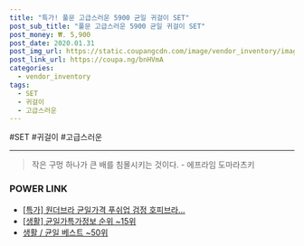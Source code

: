 ```yaml
--- 
title: "특가! 풀문 고급스러운 5900 균일 귀걸이 SET" 
post_sub_title: "풀문 고급스러운 5900 균일 귀걸이 SET" 
post_money: ₩. 5,900 
post_date: 2020.01.31 
post_img_url: https://static.coupangcdn.com/image/vendor_inventory/images/2019/01/29/14/1/a711a69c-c6a3-4df1-96e3-dc5d9454a7a3.jpg 
post_link_url: https://coupa.ng/bnHVmA 
categories: 
  - vendor_inventory 
tags: 
  - SET 
  - 귀걸이 
  - 고급스러운 
--- 
```

  #SET #귀걸이 #고급스러운 
<hr> 

> 작은 구멍 하나가 큰 배를 침몰시키는 것이다. - 에프라임 도마라츠키 


### POWER LINK

* <a href="https://blog.naver.com/an0733/221786325564" target="_blank">[특가] 원더브라 균일가격 푸쉬업 검정 호피브라...</a>
* <a href="https://blog.naver.com/sakai111/221772059948" target="_blank"> [생활] 균일가특가정보 순위 ~15위</a>
* <a href="https://blog.naver.com/santokki14/221790952594" target="_blank">생활 / 균일 베스트 ~50위</a>
